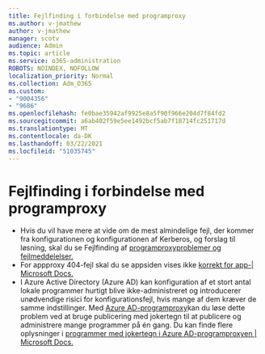 ```yaml
---
title: Fejlfinding i forbindelse med programproxy
ms.author: v-jmathew
author: v-jmathew
manager: scotv
audience: Admin
ms.topic: article
ms.service: o365-administration
ROBOTS: NOINDEX, NOFOLLOW
localization_priority: Normal
ms.collection: Adm_O365
ms.custom:
- "9004356"
- "9686"
ms.openlocfilehash: fe0bae35942af9925e8a5f90f966e204d7f84fd2
ms.sourcegitcommit: a6ab402f59e5ee1492bcf5ab7f18714fc251717d
ms.translationtype: MT
ms.contentlocale: da-DK
ms.lasthandoff: 03/22/2021
ms.locfileid: "51035745"
---
```

# <a name="troubleshoot-errors-related-to-application-proxy"></a>Fejlfinding i forbindelse med programproxy

- Hvis du vil have mere at vide om de mest almindelige fejl, der kommer fra konfigurationen og konfigurationen af Kerberos, og forslag til løsning, skal du se Fejlfinding af [programproxyproblemer og fejlmeddelelser.](https://docs.microsoft.com/azure/active-directory/manage-apps/application-proxy-troubleshoot#kerberos-errors)
- For appproxy 404-fejl skal du se appsiden vises ikke [korrekt for app-| Microsoft Docs.](https://docs.microsoft.com/azure/active-directory/manage-apps/application-proxy-page-appearance-broken-problem)
- I Azure Active Directory (Azure AD) kan konfiguration af et stort antal lokale programmer hurtigt blive ikke-administreret og introducerer unødvendige risici for konfigurationsfejl, hvis mange af dem kræver de samme indstillinger. Med [Azure AD-programproxy](https://docs.microsoft.com/azure/active-directory/manage-apps/application-proxy)kan du løse dette problem ved at bruge publicering med jokertegn til at publicere og administrere mange programmer på én gang. Du kan finde flere oplysninger i [programmer med jokertegn i Azure AD-programproxyen | Microsoft Docs.](https://docs.microsoft.com/azure/active-directory/manage-apps/application-proxy-wildcard)

